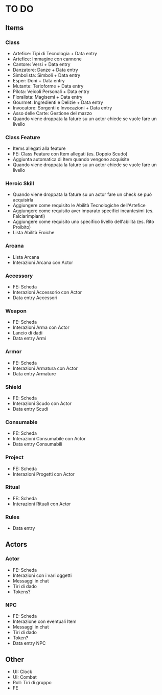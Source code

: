 # TO DO

## Items

### Class

- Artefice: Tipi di Tecnologia + Data entry
- Artefice: Immagine con cannone
- Cantore: Versi + Data entry
- Danzatore: Danze + Data entry
- Simbolista: Simboli + Data entry
- Esper: Doni + Data entry
- Mutante: Terioforme + Data entry
- Pilota: Veicoli Personali + Data entry
- Floralista: Magisemi + Data entry
- Gourmet: Ingredienti e Delizie + Data entry
- Invocatore: Sorgenti e Invocazioni + Data entry
- Asso delle Carte: Gestione del mazzo
- Quando viene droppata la fature su un actor chiede se vuole fare un livello

### Class Feature

- Items allegati alla feature
- FE: Class Feature con Item allegati (es. Doppio Scudo)
- Aggiunta automatica di Item quando vengono acquisite
- Quando viene droppata la fature su un actor chiede se vuole fare un livello

### Heroic Skill

- Quando viene droppata la fature su un actor fare un check se può acquisirla
- Aggiungere come requisito le Abilità Tecnologiche dell'Artefice
- Aggiungere come requisito aver imparato specifici incantesimi (es. Falciarimpianti)
- Aggiungere come requisito uno specifico livello dell'abilità (es. Rito Proibito)
- Lista Abilità Eroiche

### Arcana

- Lista Arcana
- Interazioni Arcana con Actor

### Accessory

- FE: Scheda
- Interazioni Accessorio con Actor
- Data entry Accessori

### Weapon

- FE: Scheda
- Interazioni Arma con Actor
- Lancio di dadi
- Data entry Armi

### Armor

- FE: Scheda
- Interazioni Armatura con Actor
- Data entry Armature

### Shield

- FE: Scheda
- Interazioni Scudo con Actor
- Data entry Scudi

### Consumable

- FE: Scheda
- Interazioni Consumabile con Actor
- Data entry Consumabili

### Project

- FE: Scheda
- Interazioni Progetti con Actor

### Ritual

- FE: Scheda
- Interazioni Rituali con Actor

### Rules

- Data entry

## Actors

### Actor

- FE: Scheda
- Interazioni con i vari oggetti
- Messaggi in chat
- Tiri di dado
- Tokens?

### NPC

- FE: Scheda
- Interazione con eventuali Item
- Messaggi in chat
- Tiri di dado
- Token?
- Data entry NPC

## Other

- UI: Clock
- UI: Combat
- Roll: Tiri di gruppo
- FE
